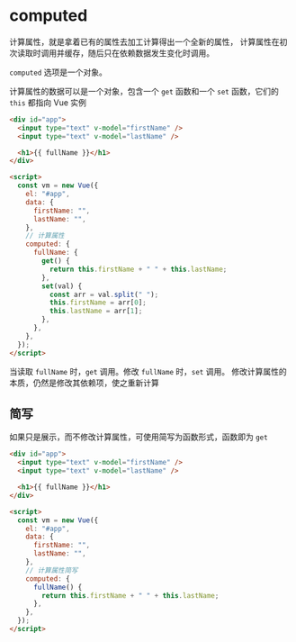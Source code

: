 # computed

计算属性，就是拿着已有的属性去加工计算得出一个全新的属性，
计算属性在初次读取时调用并缓存，随后只在依赖数据发生变化时调用。

`computed` 选项是一个对象。

计算属性的数据可以是一个对象，包含一个 `get` 函数和一个 `set` 函数，它们的 `this` 都指向 Vue 实例

```html
<div id="app">
  <input type="text" v-model="firstName" />
  <input type="text" v-model="lastName" />

  <h1>{{ fullName }}</h1>
</div>

<script>
  const vm = new Vue({
    el: "#app",
    data: {
      firstName: "",
      lastName: "",
    },
    // 计算属性
    computed: {
      fullName: {
        get() {
          return this.firstName + " " + this.lastName;
        },
        set(val) {
          const arr = val.split(" ");
          this.firstName = arr[0];
          this.lastName = arr[1];
        },
      },
    },
  });
</script>
```

当读取 `fullName` 时，`get` 调用。修改 `fullName` 时，`set` 调用。
修改计算属性的本质，仍然是修改其依赖项，使之重新计算

## 简写

如果只是展示，而不修改计算属性，可使用简写为函数形式，函数即为 `get`

```html
<div id="app">
  <input type="text" v-model="firstName" />
  <input type="text" v-model="lastName" />

  <h1>{{ fullName }}</h1>
</div>

<script>
  const vm = new Vue({
    el: "#app",
    data: {
      firstName: "",
      lastName: "",
    },
    // 计算属性简写
    computed: {
      fullName() {
        return this.firstName + " " + this.lastName;
      },
    },
  });
</script>
```
